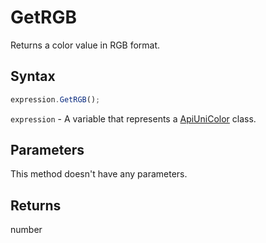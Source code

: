 # GetRGB

Returns a color value in RGB format.

## Syntax

```javascript
expression.GetRGB();
```

`expression` - A variable that represents a [ApiUniColor](../ApiUniColor.md) class.

## Parameters

This method doesn't have any parameters.

## Returns

number